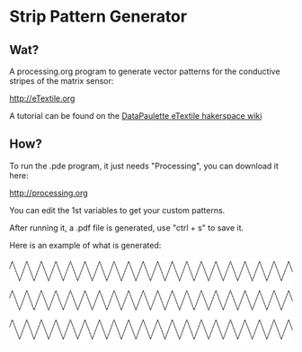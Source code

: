 # Strip Pattern Generator

## Wat?

A processing.org program to generate vector patterns for the conductive stripes of the matrix sensor:

http://eTextile.org

A tutorial can be found on the [DataPaulette eTextile hakerspace wiki](http://wiki.datapaulette.org/doku.php/atelier/projets/matrice_textile)


## How?

To run the .pde program, it just needs "Processing", you can download it here:

http://processing.org

You can edit the 1st variables to get your custom patterns.

After running it, a .pdf file is generated, use "ctrl + s" to save it.

Here is an example of what is generated:

![alt tag](example.jpg)

